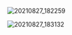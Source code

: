 ![20210827_182259](https://user-images.githubusercontent.com/88355133/131105011-96e07b93-f695-4dcc-a713-4bb8d908ac61.png)

![20210827_183132](https://user-images.githubusercontent.com/88355133/131106231-0994eb6a-c09e-447b-aeaf-a27624103ec8.png)



